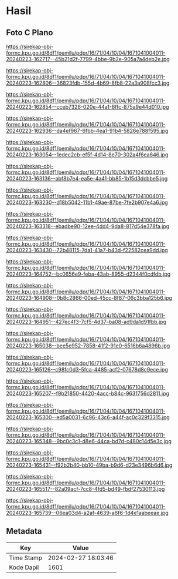 # Hasil

## Foto C Plano

https://sirekap-obj-formc.kpu.go.id/8df1/pemilu/pdpr/16/71/04/10/04/1671041004011-20240223-162717--45b21d2f-7799-4bbe-9b2e-905a7a4deb2e.jpg

https://sirekap-obj-formc.kpu.go.id/8df1/pemilu/pdpr/16/71/04/10/04/1671041004011-20240223-162806--36823fdb-155d-4b69-8fb8-22a3a908fcc3.jpg

https://sirekap-obj-formc.kpu.go.id/8df1/pemilu/pdpr/16/71/04/10/04/1671041004011-20240223-162854--cceb7326-020e-44a1-8ffc-875a9e44d010.jpg

https://sirekap-obj-formc.kpu.go.id/8df1/pemilu/pdpr/16/71/04/10/04/1671041004011-20240223-162936--da4ef967-6fbb-4ea1-91b4-5826e788f595.jpg

https://sirekap-obj-formc.kpu.go.id/8df1/pemilu/pdpr/16/71/04/10/04/1671041004011-20240223-163054--1edec2cb-ef5f-4d14-8e70-302a4f6ea646.jpg

https://sirekap-obj-formc.kpu.go.id/8df1/pemilu/pdpr/16/71/04/10/04/1671041004011-20240223-163136--abf8b7e4-ea5e-4a41-bb85-1b15d3dcbbe5.jpg

https://sirekap-obj-formc.kpu.go.id/8df1/pemilu/pdpr/16/71/04/10/04/1671041004011-20240223-163230--d18b5042-11b1-49ae-87be-7fe2b907e4a6.jpg

https://sirekap-obj-formc.kpu.go.id/8df1/pemilu/pdpr/16/71/04/10/04/1671041004011-20240223-163318--ebadbe90-12ee-4dd4-9da8-817d54e378fa.jpg

https://sirekap-obj-formc.kpu.go.id/8df1/pemilu/pdpr/16/71/04/10/04/1671041004011-20240223-163430--72b48115-7da1-41a7-b43d-f22582cea9dd.jpg

https://sirekap-obj-formc.kpu.go.id/8df1/pemilu/pdpr/16/71/04/10/04/1671041004011-20240223-164752--bc0656e9-feba-43ab-8955-d2344f0cdfdb.jpg

https://sirekap-obj-formc.kpu.go.id/8df1/pemilu/pdpr/16/71/04/10/04/1671041004011-20240223-164908--0b8c2866-00ed-45cc-8f87-06c3bba125b6.jpg

https://sirekap-obj-formc.kpu.go.id/8df1/pemilu/pdpr/16/71/04/10/04/1671041004011-20240223-164951--427ec4f3-7cf5-4d37-ba08-ad9da1d91fbb.jpg

https://sirekap-obj-formc.kpu.go.id/8df1/pemilu/pdpr/16/71/04/10/04/1671041004011-20240223-165038--bee5e952-7858-41f2-91e0-6516b6a4896b.jpg

https://sirekap-obj-formc.kpu.go.id/8df1/pemilu/pdpr/16/71/04/10/04/1671041004011-20240223-165126--c98fc0d3-5fca-4485-acf2-07678d8c9ece.jpg

https://sirekap-obj-formc.kpu.go.id/8df1/pemilu/pdpr/16/71/04/10/04/1671041004011-20240223-165207--f9b21850-4420-4acc-b84c-9631756d2811.jpg

https://sirekap-obj-formc.kpu.go.id/8df1/pemilu/pdpr/16/71/04/10/04/1671041004011-20240223-165300--ed5a0031-6c96-43c6-a44f-ac0c329f3315.jpg

https://sirekap-obj-formc.kpu.go.id/8df1/pemilu/pdpr/16/71/04/10/04/1671041004011-20240223-165348--9bc0c3c1-d8e6-44ca-bd7d-c480c14d5e3c.jpg

https://sirekap-obj-formc.kpu.go.id/8df1/pemilu/pdpr/16/71/04/10/04/1671041004011-20240223-165431--f92b2b40-bb10-49ba-b9d6-d23e3496b6d6.jpg

https://sirekap-obj-formc.kpu.go.id/8df1/pemilu/pdpr/16/71/04/10/04/1671041004011-20240223-165517--82a09acf-7cc8-4fd5-bd49-fbdf27530113.jpg

https://sirekap-obj-formc.kpu.go.id/8df1/pemilu/pdpr/16/71/04/10/04/1671041004011-20240223-165739--06ea03d4-a2af-4639-a6f6-1d4e1aabeeae.jpg


## Metadata

| Key        | Value               |
| ---------- | ------------------- |
| Time Stamp | 2024-02-27 18:03:46 |
| Kode Dapil | 1601                |



